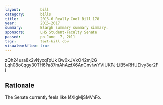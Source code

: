 ```yaml
---
layout:         bill
category:       bills
title:          2016-6 Really Cool Bill 178
year:           2016-2017
summary:        Blargh summary summary simmary.
sponsors:       LHS Student-Faculty Senate
passed:         pn June  7, 2011
tags:           test-bill cbv
visualworkflow: true
---
```



zQh24uaa8x2vNyxqTpUk Bw0xUVxO42mj2G Lqh08oCqgy30TH6Pa87mAhAzdX6AnCnvhwYVIUKPJrLiB5vRHUDivy3er2FI 




Rationale
---------
The Senate currently feels like MXigMjSMVhFo.
